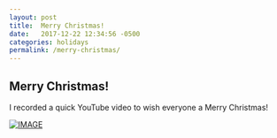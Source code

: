 ```yaml
---
layout: post
title:  Merry Christmas!
date:   2017-12-22 12:34:56 -0500
categories: holidays
permalink: /merry-christmas/
---
```


## Merry Christmas!

I recorded a quick YouTube video to wish everyone a Merry Christmas!

[![IMAGE](https://img.youtube.com/vi/HdZ8gtVhtFw/0.jpg)](https://www.youtube.com/watch?v=HdZ8gtVhtFw)




